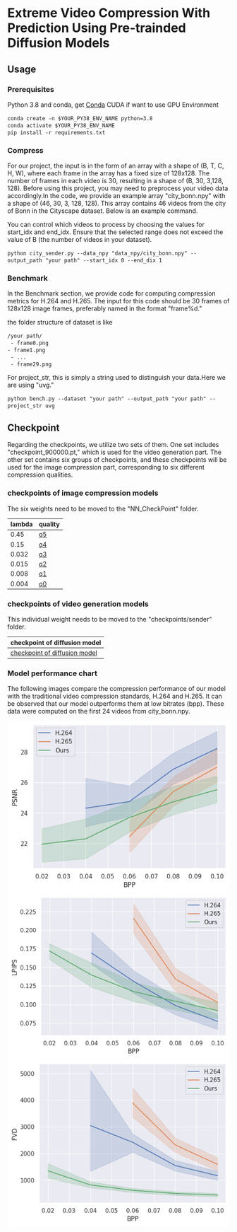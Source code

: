 # Extreme Video Compression With Prediction Using Pre-trainded Diffusion Models 
## Usage



### Prerequisites
Python 3.8 and conda, get [Conda](https://www.anaconda.com/)
CUDA if want to use GPU
Environment

```
conda create -n $YOUR_PY38_ENV_NAME python=3.8
conda activate $YOUR_PY38_ENV_NAME
pip install -r requirements.txt
```



### Compress
For our project, the input is in the form of an array with a shape of (B, T,  C, H, W), where each frame in the array has a fixed size of 128x128. The number of frames in each video is 30, resulting in a shape of (B, 30, 3,128, 128). Before using this project, you may need to preprocess your video data accordingly.In the code, we provide an example array "city_bonn.npy" with a shape of (46, 30, 3, 128, 128). This array contains 46 videos from the city of Bonn in the Cityscape dataset. Below is an example command.

You can control which videos to process by choosing the values for start_idx and end_idx. Ensure that the selected range does not exceed the value of B (the number of videos in your dataset).
```
python city_sender.py --data_npy "data_npy/city_bonn.npy" --output_path "your path" --start_idx 0 --end_dix 1 
```
### Benchmark
In the Benchmark section, we provide code for computing compression metrics for H.264 and H.265. The input for this code should be 30 frames of 128x128 image frames, preferably named in the format "frame%d."

the folder structure of dataset is like

```
/your path/
 - frame0.png
- frame1.png
 - ...
 - frame29.png
```



For project_str, this is simply a string used to distinguish your data.Here we are using "uvg."

```
python bench.py --dataset "your path" --output_path "your path" --project_str uvg
```
## Checkpoint

Regarding the checkpoints, we utilize two sets of them. One set includes "checkpoint_900000.pt," which is used for the video generation part. The other set contains six groups of checkpoints, and these checkpoints will be used for the image compression part, corresponding to six different compression qualities.

### checkpoints of image compression models

The six weights need to be moved to the "NN_CheckPoint" folder.

| lambda | quality | 
| ------- | ------- | 
| 0.45  | [q5](https://drive.google.com/file/d/1_RCV0oVKOac543XGrpocnBNUJvtjPDTB/view?usp=drive_link)  | 
| 0.15  | [q4](https://drive.google.com/file/d/1BA8JxfWSCXBYZsGS2GTsdPDbPS-UXeUH/view?usp=drive_link) | 
|0.032  |[q3](https://drive.google.com/file/d/1nyYvHlEivNW_PXAN3wPfIRPXz8oBs_Ff/view?usp=drive_link)  | 
| 0.015  |[q2](https://drive.google.com/file/d/1Cja3YInI7XU0iJZm0tVtGbau1OWlAaJW/view?usp=drive_link) | 
|0.008 | [q1](https://drive.google.com/file/d/1A7f4beJEd-fMj0pwZ0ayswq_j2FoDxD4/view?usp=drive_link) | 
| 0.004 | [q0](https://drive.google.com/file/d/1TVursXwljO0V-wQUm7i8yNqDVKfen51S/view?usp=drive_link) | 

### checkpoints of video generation models

This individual weight needs to be moved to the "checkpoints/sender" folder.

 |checkpoint of diffusion model | 
| ------- | 
 | [checkpoint of diffusion model](https://drive.google.com/file/d/1rezZ0kwPfAk-WPgD_0vwO6zCwjOhm6Dk/view)  | 






### Model performance chart

The following images compare the compression performance of our model with the traditional video compression standards, H.264 and H.265. It can be observed that our model outperforms them at low bitrates (bpp). These data were computed on the first 24 videos from city_bonn.npy.

![PSNR](result_img/PSNR_24.png)
![LPIPS](result_img/LPIPS_24.png)
![FVD](result_img/FVD_24.png)
